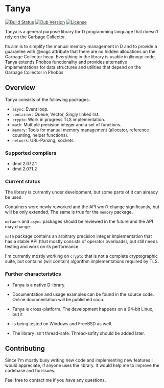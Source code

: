 # Tanya

[![Build Status](https://travis-ci.org/caraus-ecms/tanya.svg?branch=master)](https://travis-ci.org/caraus-ecms/tanya)
[![Dub Version](https://img.shields.io/dub/v/tanya.svg)](https://code.dlang.org/packages/tanya)
[![License](https://img.shields.io/badge/license-MPL_2.0-blue.svg)](https://raw.githubusercontent.com/caraus-ecms/tanya/master/LICENSE)

Tanya is a general purpose library for D programming language that doesn't
rely on the Garbage Collector.

Its aim is to simplify the manual memory management in D and to provide a
guarantee with @nogc attribute that there are no hidden allocations on the
Garbage Collector heap. Everything in the library is usable in @nogc code.
Tanya extends Phobos functionality and provides alternative implementations for
data structures and utilities that depend on the Garbage Collector in Phobos.

## Overview

Tanya consists of the following packages:

* `async`: Event loop.
* `container`: Queue, Vector, Singly linked list.
* `crypto`: Work in progress TLS implementation.
* `math`: Multiple precision integer and a set of functions.
* `memory`: Tools for manual memory management (allocator, reference counting,
helper functions).
* `network`: URL-Parsing, sockets.

### Supported compilers

* dmd 2.072.1
* dmd 2.071.2

### Current status

The library is currently under development, but some parts of it can already be
used.

Containers were newly reworked and the API won't change significantly, but will
be only extended. The same is true for the `memory` package.

`network` and `async` packages should be reviewed in the future and the API may
change.

`math` package contains an arbitrary precision integer implementation that has
a stable API (that mostly consists of operator overloads), but still needs
testing and work on its performance.

I'm currently mostly working on `crypto` that is not a complete cryptographic
suite, but contains (will contain) algorithm implementations required by TLS.

### Further characteristics

* Tanya is a native D library.

* Documentation and usage examples can be found in the source code.
Online documentation will be published soon.

* Tanya is cross-platform. The development happens on a 64-bit Linux, but it
* is being tested on Windows and FreeBSD as well.

* The library isn't thread-safe. Thread-safity should be added later.

## Contributing

Since I'm mostly busy writing new code and implementing new features I would
appreciate, if anyone uses the library. It would help me to improve the
codebase and fix issues.

Feel free to contact me if you have any questions.
